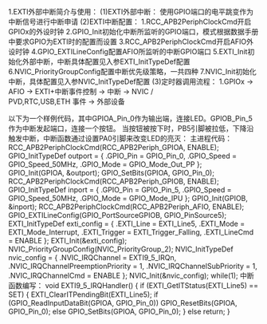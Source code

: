 1.EXTI外部中断简介与使用：
(1)EXTI外部中断：
    使用GPIO端口的电平跳变作为中断信号进行中断申请
(2)EXTI中断配置：
    1.RCC_APB2PeriphClockCmd开启GPIOx的外设时钟
    2.GPIO_Init初始化中断所监听的GPIO端口，模式根据数据手册中要求GPIO为EXTI时的配置而设置
    3.RCC_APB2PeriphClockCmd开启AFIO外设时钟
    4.GPIO_EXTILineConfig配置AFIO所监听的中断GPIO端口
    5.EXTI_Init初始化外部中断，中断具体配置见入参EXTI_InitTypeDef配置
    6.NVIC_PriorityGroupConfig配置中断优先级策略，一共四种
    7.NVIC_Init初始化中断，具体配置见入参NVIC_InitTypeDef配置
(3)定时器调用流程：
1.GPIOx -> AFIO -> EXTI+中断事件控制 -> 中断 -> NVIC
                 /              \
   PVD,RTC,USB,ETH                 事件 -> 外部设备

以下为一个样例代码，其中GPIOA_Pin_0作为输出端，连接LED。GPIOB_Pin_5作为中断发起端口，连接一个按钮。
当按钮被按下时，PB5引脚被拉低，下降沿触发中断，中断函数通过设置PA0引脚来改变LED的亮灭：
主进程代码：
    RCC_APB2PeriphClockCmd(RCC_APB2Periph_GPIOA, ENABLE);
	GPIO_InitTypeDef outport = {
		.GPIO_Pin = GPIO_Pin_0,
		.GPIO_Speed = GPIO_Speed_50MHz,
		.GPIO_Mode = GPIO_Mode_Out_PP
	};
	GPIO_Init(GPIOA, &outport);
	GPIO_SetBits(GPIOA, GPIO_Pin_0);
	RCC_APB2PeriphClockCmd(RCC_APB2Periph_GPIOB, ENABLE);
	GPIO_InitTypeDef inport = {
		.GPIO_Pin = GPIO_Pin_5,
		.GPIO_Speed = GPIO_Speed_50MHz,
		.GPIO_Mode = GPIO_Mode_IPU
	};
	GPIO_Init(GPIOB, &inport);
	RCC_APB2PeriphClockCmd(RCC_APB2Periph_AFIO, ENABLE);
	GPIO_EXTILineConfig(GPIO_PortSourceGPIOB, GPIO_PinSource5);
	EXTI_InitTypeDef exti_config = {
		.EXTI_Line = EXTI_Line5,
		.EXTI_Mode = EXTI_Mode_Interrupt,
		.EXTI_Trigger = EXTI_Trigger_Falling,
		.EXTI_LineCmd = ENABLE
	};
	EXTI_Init(&exti_config);
	NVIC_PriorityGroupConfig(NVIC_PriorityGroup_2);
	NVIC_InitTypeDef nvic_config = {
		.NVIC_IRQChannel = EXTI9_5_IRQn,
		.NVIC_IRQChannelPreemptionPriority = 1,
		.NVIC_IRQChannelSubPriority = 1,
		.NVIC_IRQChannelCmd = ENABLE
	};
	NVIC_Init(&nvic_config);
    while(1);
中断函数编写：
    void EXTI9_5_IRQHandler()
    {
        if (EXTI_GetITStatus(EXTI_Line5) == SET) {
            EXTI_ClearITPendingBit(EXTI_Line5);
            if (GPIO_ReadInputDataBit(GPIOA, GPIO_Pin_0)) GPIO_ResetBits(GPIOA, GPIO_Pin_0);
            else GPIO_SetBits(GPIOA, GPIO_Pin_0);
        } else return; 
    }
